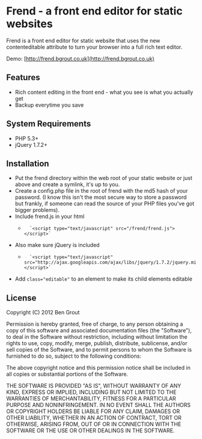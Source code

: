 Frend - a front end editor for static websites
==============================================
Frend is a front end editor for static website that uses the new contenteditable attribute to turn your browser into a full rich text editor.

Demo: [http://frend.bgrout.co.uk](http://frend.bgrout.co.uk)

Features
--------
*	Rich content editing in the front end - what you see is what you actually get
*	Backup everytime you save


System Requirements
-------------------
*	PHP 5.3+
*	jQuery 1.7.2+

Installation
------------
*	Put the frend directory within the web root of your static website or just above and create a symlink, it's up to you.
*	Create a config.php file in the root of frend with the md5 hash of your password. (I know this isn't the most secure way to store a password but frankly, if someone can read the source of your PHP files you've got bigger problems).
*	Include frend.js in your html 
	*		`<script type="text/javascript" src="/frend/frend.js"></script>`
*	Also make sure jQuery is included 
	*		`<script type="text/javascript" src="http://ajax.googleapis.com/ajax/libs/jquery/1.7.2/jquery.min.js"></script>`
*	Add `class="editable"` to an element to make its child elements editable


License
-------
Copyright (C) 2012 Ben Grout

Permission is hereby granted, free of charge, to any person obtaining a copy of this software and associated documentation files (the "Software"), to deal in the Software without restriction, including without limitation the rights to use, copy, modify, merge, publish, distribute, sublicense, and/or sell copies of the Software, and to permit persons to whom the Software is furnished to do so, subject to the following conditions:

The above copyright notice and this permission notice shall be included in all copies or substantial portions of the Software.

THE SOFTWARE IS PROVIDED "AS IS", WITHOUT WARRANTY OF ANY KIND, EXPRESS OR IMPLIED, INCLUDING BUT NOT LIMITED TO THE WARRANTIES OF MERCHANTABILITY, FITNESS FOR A PARTICULAR PURPOSE AND NONINFRINGEMENT. IN NO EVENT SHALL THE AUTHORS OR COPYRIGHT HOLDERS BE LIABLE FOR ANY CLAIM, DAMAGES OR OTHER LIABILITY, WHETHER IN AN ACTION OF CONTRACT, TORT OR OTHERWISE, ARISING FROM, OUT OF OR IN CONNECTION WITH THE SOFTWARE OR THE USE OR OTHER DEALINGS IN THE SOFTWARE.
